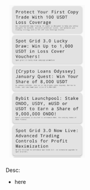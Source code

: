 [<img src="images/scr1app.jpg" align="center"
width="200"
    hspace="10" vspace="10">](images/screenshot1.png)

Desc:
- here
